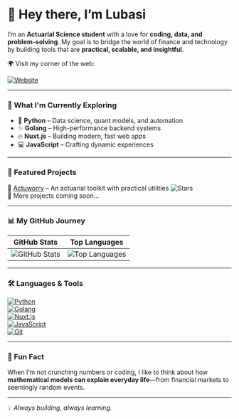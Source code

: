 # 👋 Hey there, I’m Lubasi  

I’m an **Actuarial Science student** with a love for **coding, data, and problem-solving**. My goal is to bridge the world of finance and technology by building tools that are **practical, scalable, and insightful**.  

🌍 Visit my corner of the web:

[![Website](https://img.shields.io/badge/lubasiverse.pages.dev-black?style=for-the-badge&logo=vercel)](https://lubasiverse.pages.dev)

---

### 🌱 What I'm Currently Exploring
- 🐍 **Python** – Data science, quant models, and automation  
- ✨ **Golang** – High-performance backend systems  
- 🔥 **Nuxt.js** – Building modern, fast web apps  
- 💻 **JavaScript** – Crafting dynamic experiences  

---

### 🚀 Featured Projects
🔹 [Actuworry](https://github.com/lubasinkal/actuworry) – An actuarial toolkit with practical utilities ![Stars](https://img.shields.io/github/stars/lubasinkal/actuworry?style=social)  
🔹 More projects coming soon...  

---

### 📊 My GitHub Journey
| GitHub Stats | Top Languages |
|--------------|---------------|
| ![GitHub Stats](https://github-readme-stats.vercel.app/api?username=lubasinkal&theme=dark&hide_border=false&include_all_commits=true&count_private=true) | ![Top Languages](https://github-readme-stats.vercel.app/api/top-langs/?username=lubasinkal&theme=dark&hide_border=false&include_all_commits=true&count_private=true&layout=compact&hide=jupyter%20notebook,html) |

---

### 🛠️ Languages & Tools  

[![Python](https://img.shields.io/badge/Python-3776AB?style=for-the-badge&logo=python&logoColor=white)](https://www.python.org/)  
[![Golang](https://img.shields.io/badge/Go-00ADD8?style=for-the-badge&logo=go&logoColor=white)](https://go.dev/)  
[![Nuxt.js](https://img.shields.io/badge/Nuxt-00DC82?style=for-the-badge&logo=nuxtdotjs&logoColor=white)](https://nuxt.com/)  
[![JavaScript](https://img.shields.io/badge/JavaScript-F7DF1E?style=for-the-badge&logo=javascript&logoColor=black)](https://developer.mozilla.org/en-US/docs/Web/JavaScript)  
[![Git](https://img.shields.io/badge/Git-F05032?style=for-the-badge&logo=git&logoColor=white)](https://git-scm.com/)  


---

### 🧩 Fun Fact
When I’m not crunching numbers or coding, I like to think about how **mathematical models can explain everyday life**—from financial markets to seemingly random events.  

---

💡 *Always building, always learning.*  
